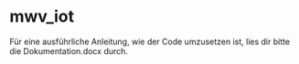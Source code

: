 # mwv_iot
Für eine ausführliche Anleitung, wie der Code umzusetzen ist, lies dir bitte die Dokumentation.docx durch.
